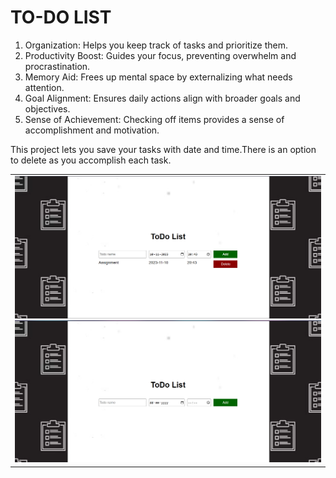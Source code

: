 <h1>TO-DO LIST</h1>
<ol>
<li>Organization: Helps you keep track of tasks and prioritize them.</li>
<li>Productivity Boost: Guides your focus, preventing overwhelm and procrastination.</li>
<li>Memory Aid: Frees up mental space by externalizing what needs attention.</li>
<li>Goal Alignment: Ensures daily actions align with broader goals and objectives.</li>
<li>Sense of Achievement: Checking off items provides a sense of accomplishment and motivation.</li>
</ol>

<p>This project lets you save your tasks with date and time.There is an option to delete as you accomplish each task.<p>
  <table>
    <td><img src="op1.png">  <img src="op2.png"></td>
    
  </table>

